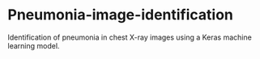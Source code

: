 # Pneumonia-image-identification
Identification of pneumonia in chest X-ray images using a Keras machine learning model.
